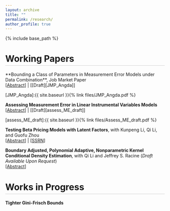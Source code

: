 ```yaml
---
layout: archive
title: ""
permalink: /research/
author_profile: true
---
```


{% include base_path %}

<h1 style="border-bottom: 0.5px solid rgba(0,0,0,0.2); padding-bottom: 4px;">
Working Papers
</h1>
**Bounding a Class of Parameters in Measurement Error Models under Data Combination**,  Job Market Paper<br/>
[<a href="#"  onclick="visib('jmp'); return false;">Abstract</a>] | [[Draft][JMP_Angda]]

<div id="jmp" style="display: none; padding: 5px">
This paper studies measurement error models where the measurement and the true variable are observed in two different datasets that cannot be matched. A common example arises when a noisy measurement is available in survey data, while the true variable is recorded in administrative data. We consider a class of parameters that characterize the structure of measurement error and derive bounds for them by solving linear programming problems. Our framework accommodates a range of identifying assumptions, allowing for flexible correlation between the measurement error and the true variable. We apply our method to examine patterns of underreporting using two datasets on welfare benefits—one containing reported benefits and the other administrative records of actual benefits.
<br/></div>

[JMP_Angda]:{{ site.baseurl }}{% link files/JMP_Angda.pdf %}

**Assessing Measurement Error in Linear Instrumental Variables Models**<br/>
[<a href="#"  onclick="visib('assess_ME'); return false;">Abstract</a>] | [[Draft][assess_ME_draft]]

<div id="assess_ME" style="display: none; padding: 5px">
In linear regression analysis, it is common to use instruments to address measurement error in the regressor. However, bias can still arise if the measurement error correlates with either the true variable, other regressors, or the instrument. This paper develops a sensitivity analysis framework for linear instrumental variables (IV) models that accounts for such concerns. We establish bounds for the parameter of interest using a set of sensitivity parameters that restrict the consistent deviations of the measurement from the true variable.  We illustrate our methods in an empirical study that uses twins data to analyze the effect of schooling level on wages.
<br/></div>
[assess_ME_draft]:{{ site.baseurl }}{% link files/Assess_ME_draft.pdf %}

**Testing Beta Pricing Models with Latent Factors**, with Kunpeng Li, Qi Li, and Guofu Zhou<br/>
[<a href="#"  onclick="visib('test_beta'); return false;">Abstract</a>] | [<a href="https://papers.ssrn.com/sol3/papers.cfm?abstract_id=5491568" target="_blank" rel="noopener noreferrer">SSRN</a>]


<div id="test_beta" style="display: none; padding: 5px">
We propose a test for assessing the validity of linear asset pricing models with latent factors. We establish the asymptotic normality of the test statistic under the null as both the cross-sectional (n) and time-series (T) dimensions grow large. To improve power against sparse alternatives, we incorporate a screening statistic. Simulations demonstrate favorable finite-sample performance. Applying our test to a broad set of anomalies, we find that a small number of latent factors cannot explain their returns. We also revisit the influential study of Giglio and Xiu (2021), which develops a novel method for extracting macro-risk premia, and show that a new extraction approach is needed to account for the more complicated pricing errors revealed by our test.
<br/></div>

**Boundary Adjusted, Polynomial Adaptive, Nonparametric Kernel Conditional Density Estimation**, with Qi Li and Jeffrey S. Racine (*Draft Available Upon Request*)<br/>
[<a href="#"  onclick="visib('bkcd'); return false;">Abstract</a>]

<div id="bkcd" style="display: none; padding: 5px">
We consider local polynomial nonparametric kernel estimation of conditional density functions g(y|x) when bounds [a,b] on the response Y may be known or unknown. When bounds are known, we use kernel functions for the response that exploit their presence, while when bounds are unknown we advocate using the empirical support [min(Y_i), max(Y_i)] in their place. A key feature of our approach is the use of data-driven methods for joint selection of the order of the approximating local polynomial, p, and the bandwidths for the response and predictors, h_y and h_x. This approach is able to automatically adjust to the presence of unknown bounds and automatically adapt the degree of the approximating polynomial and the bandwidths to the underlying data-generating process, thereby freeing the practitioner from having to select any of these key parameters in an otherwise ad hoc manner. Theoretical underpinnings are provided, and simulations along with an illustrative application indicate that this approach is particularly useful when the distribution of Y is bounded but the bounds are not known a priori, while it remains competitive with existing methods in infinite-support settings. An R package that implements these methods is available for interested readers.
<br/></div>


<h1 style="border-bottom: 0.5px solid rgba(0,0,0,0.2); padding-bottom: 4px; margin-top: 40px;">
Works in Progress
</h1>

**Tighter Gini-Frisch Bounds**


<script>
function visib(id){
  var el = document.getElementById(id);
  if (!el) return;
  el.style.display = (el.style.display === 'none' || el.style.display === '') ? 'block' : 'none';
}
</script>

<script src="https://polyfill.io/v3/polyfill.min.js?features=es6"></script>
<script id="MathJax-script" async
  src="https://cdn.jsdelivr.net/npm/mathjax@3/es5/tex-mml-chtml.js">
</script>